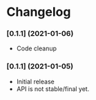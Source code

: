 # Changelog

### [0.1.1] (2021-01-06)

- Code cleanup

### [0.1.1] (2021-01-05)

- Initial release
- API is not stable/final yet.

